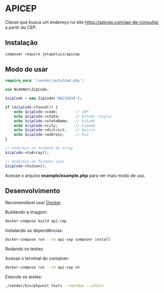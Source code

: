 # APICEP

Classe que busca um endereço no site https://apicep.com/api-de-consulta/ a partir do CEP.

## Instalação

```bash
composer require jotapeluiz/apicep
```

## Modo de usar

```php
require_once '/vendor/autoload.php';

use WideNet\ZipCode;

$zipCode = new ZipCode('06233030');

if ($zipCode->found()) {
    echo $zipCode->code;        // CEP
    echo $zipCode->state;       // Estado (sigla)
    echo $zipCode->stateName;   // Estado
    echo $zipCode->city;        // Cidade
    echo $zipCode->district;    // Bairro
    echo $zipCode->address;     // Rua
}

// endereço no formato de array
$zipCode->toArray();

// endereço no formato json
$zipCode->toJson();
```

Acesse o arquivo **example/example.php** para ver mais modo de uso.

## Desenvolvimento

Recomendável usar [Docker](https://www.docker.com/).

Buildando a imagem:
```bash
docker-compose build api-cep
```

Instalando as dependências:
```bash
docker-compose run --rm api-cep composer install
```
Rodando os testes:

Acesse o terminal do container:
```bash
docker-compose run --rm api-cep sh
```
Execute os testes:
```bash
./vendor/bin/phpunit tests --testdox --colors
```